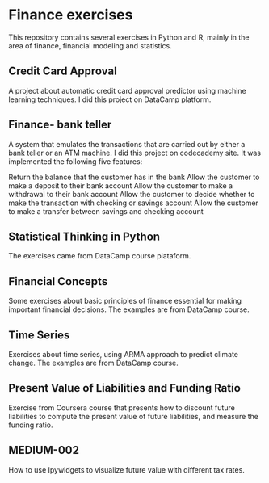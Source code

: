 # Finance exercises
This repository contains several exercises in Python and R, mainly in the area of finance, financial modeling and statistics.

## Credit Card Approval

A project about automatic credit card approval predictor using machine learning techniques. I did this project on DataCamp platform.

## Finance- bank teller
A system that emulates the transactions that are carried out by either a bank teller or an ATM machine.
I did this project on codecademy site. It was implemented the following five features:

Return the balance that the customer has in the bank
Allow the customer to make a deposit to their bank account
Allow the customer to make a withdrawal to their bank account
Allow the customer to decide whether to make the transaction with checking or savings account
Allow the customer to make a transfer between savings and checking account


## Statistical Thinking in Python
The exercises came from DataCamp course plataform.

## Financial Concepts

Some exercises about basic principles of finance essential for making important financial decisions.
The examples are from DataCamp course.

## Time Series
Exercises about time series, using ARMA approach to predict climate change.
The examples are from DataCamp course.


## Present Value of Liabilities and Funding Ratio

Exercise from Coursera course that presents how to discount future liabilities to compute the present value of future liabilities, and measure the funding ratio.

## MEDIUM-002
How to use Ipywidgets to visualize future value with different tax rates.
